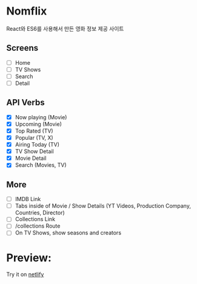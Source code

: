 # Nomflix

React와 ES6를 사용해서 만든 영화 정보 제공 사이트

## Screens

- [ ] Home
- [ ] TV Shows
- [ ] Search
- [ ] Detail

## API Verbs

- [X] Now playing (Movie)
- [X] Upcoming (Movie)
- [X] Top Rated (TV)
- [X] Popular (TV, X)
- [X] Airing Today (TV)
- [X] TV Show Detail
- [X] Movie Detail
- [X] Search (Movies, TV)
  
## More

- [ ] IMDB Link
- [ ] Tabs inside of Movie / Show Details (YT Videos, Production Company, Countries, Director)
- [ ] Collections Link
- [ ] /collections Route
- [ ] On TV Shows, show seasons and creators

# Preview:

Try it on [netlify](https://blissful-kowalevski-b108e3.netlify.com)
